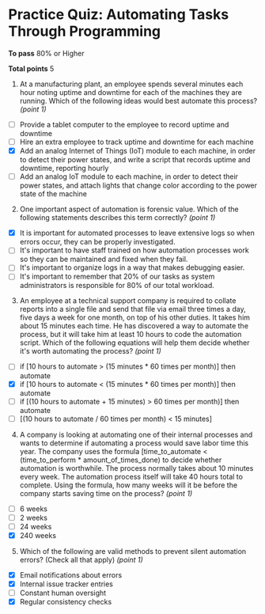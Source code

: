 # Practice Quiz: Automating Tasks Through Programming

__To pass__ 80% or Higher

__Total points__ 5

1. At a manufacturing plant, an employee spends several minutes each hour noting uptime and downtime for each of the machines they are running. Which of the following ideas would best automate this process? _(point 1)_
- [ ] Provide a tablet computer to the employee to record uptime and downtime
- [ ] Hire an extra employee to track uptime and downtime for each machine
- [x] Add an analog Internet of Things (IoT) module to each machine, in order to detect their power states, and write a script that records uptime and downtime, reporting hourly
- [ ] Add an analog IoT module to each machine, in order to detect their power states, and attach lights that change color according to the power state of the machine

2. One important aspect of automation is forensic value. Which of the following statements describes this term correctly? _(point 1)_
- [x] It is important for automated processes to leave extensive logs so when errors occur, they can be properly investigated.
- [ ] It's important to have staff trained on how automation processes work so they can be maintained and fixed when they fail.
- [ ] It's important to organize logs in a way that makes debugging easier.
- [ ] It's important to remember that 20% of our tasks as system administrators is responsible for 80% of our total workload.

3. An employee at a technical support company is required to collate reports into a single file and send that file via email three times a day, five days a week for one month, on top of his other duties. It takes him about 15 minutes each time. He has discovered a way to automate the process, but it will take him at least 10 hours to code the automation script. Which of the following equations will help them decide whether it's worth automating the process? _(point 1)_
- [ ] if [10 hours to automate > (15 minutes * 60 times per month)] then automate
- [x] if [10 hours to automate < (15 minutes * 60 times per month)] then automate
- [ ] if [(10 hours to automate + 15 minutes) > 60 times per month)] then automate
- [ ] [(10 hours to automate / 60 times per month) < 15 minutes]

4. A company is looking at automating one of their internal processes and wants to determine if automating a process would save labor time this year. The company uses the formula [time_to_automate < (time_to_perform * amount_of_times_done) to decide whether automation is worthwhile. The process normally takes about 10 minutes every week. The automation process itself will take 40 hours total to complete. Using the formula, how many weeks will it be before the company starts saving time on the process? _(point 1)_
- [ ] 6 weeks
- [ ] 2 weeks 
- [ ] 24 weeks
- [x] 240 weeks

5. Which of the following are valid methods to prevent silent automation errors? (Check all that apply) _(point 1)_
- [x] Email notifications about errors
- [x] Internal issue tracker entries
- [ ] Constant human oversight
- [x] Regular consistency checks